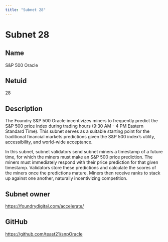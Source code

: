 ```yaml
---
title: "Subnet 28"
---
```


# Subnet 28

## Name

S&P 500 Oracle

## Netuid
28

## Description

The Foundry S&P 500 Oracle incentivizes miners to frequently predict the S&P 500 price index during trading hours (9:30 AM - 4 PM Eastern Standard Time). This subnet serves as a suitable starting point for the traditional financial markets predictions given the S&P 500 index’s utility, accessibility, and world-wide acceptance. 

In this subnet, subnet validators send subnet miners a timestamp of a future time, for which the miners must make an S&P 500 price prediction. The miners must immediately respond with their price prediction for that given timestamp. Validators store these predictions and calculate the scores of the miners once the predictions mature. Miners then receive ranks to stack up against one another, naturally incentivizing competition. 

## Subnet owner
https://foundrydigital.com/accelerate/

## GitHub

https://github.com/teast21/snpOracle

<!-- 
## Hyperparameters

| Hyperparameter| Value|
|:---|------|
| rho | 10 |
| kappa | 32767 |
| immunity_period | 7200 |
| min_allowed_weights | 8 |
| max_weight_limit | 455 |
| tempo | 99 |
| min_difficulty | 1000000000000000000 |
| max_difficulty | 1000000000000000000 |
| weights_version | 2013 |
| weights_rate_limit | 100 |
| adjustment_interval | 112 |
| activity_cutoff | 5000 |
| registration_allowed | True |
| target_regs_per_interval | 2 |
| min_burn | 1000000000 |
| max_burn | 100000000000 |
| bonds_moving_avg | 900000 |
| max_regs_per_block | 1 |
| serving_rate_limit | 10 |
| max_validators | 128 | -->
